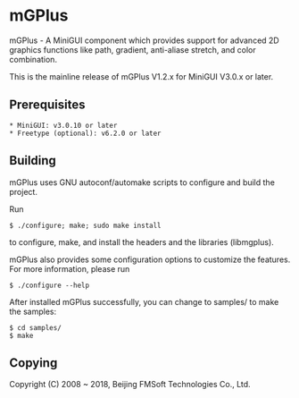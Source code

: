 # mGPlus

mGPlus - A MiniGUI component which provides support for advanced 2D graphics 
functions like path, gradient, anti-aliase stretch, and color combination.

This is the mainline release of mGPlus V1.2.x for MiniGUI V3.0.x or later.

## Prerequisites

    * MiniGUI: v3.0.10 or later
    * Freetype (optional): v6.2.0 or later

## Building

mGPlus uses GNU autoconf/automake scripts to configure and build the project.

Run

    $ ./configure; make; sudo make install

to configure, make, and install the headers and the libraries (libmgplus).

mGPlus also provides some configuration options to customize the features.
For more information, please run

    $ ./configure --help

After installed mGPlus successfully, you can change to samples/ to make
the samples:

    $ cd samples/
    $ make

## Copying

Copyright (C) 2008 ~ 2018, Beijing FMSoft Technologies Co., Ltd.

